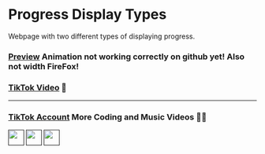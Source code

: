 # Progress Display Types
Webpage with two different types of displaying progress.
### [Preview](https://myownbrain.github.io/Progress-Displays/) Animation not working correctly on github yet! Also not width FireFox!
### [TikTok Video](https://www.tiktok.com/@myownbrain37/video/7183350385153707270?is_from_webapp=1&sender_device=pc&web_id=7159915363143976453) 📼
---
### [TikTok Account](https://www.tiktok.com/@myownbrain37) More Coding and Music Videos 👨‍💻

[<img src="https://emojipedia-us.s3.amazonaws.com/source/microsoft-teams/337/keycap-number-sign_23-fe0f-20e3.png" width="32"/>]()
[<img src="https://emojipedia-us.s3.amazonaws.com/source/microsoft-teams/337/keycap-digit-three_33-fe0f-20e3.png" width="32"/>]()
[<img src="https://emojipedia-us.s3.amazonaws.com/source/microsoft-teams/337/keycap-digit-seven_37-fe0f-20e3.png" width="32"/>]()
